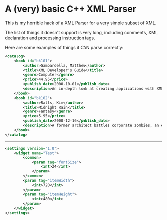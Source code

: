 # A (very) basic C++ XML Parser
This is my horrible hack of a XML Parser for a very simple subset of XML.

The list of things it doesn't support is very long, including comments, XML declaration and processing instruction tags.

Here are some examples of things it CAN parse correctly:

```xml
<catalog>
    <book id="bk101">
        <author>Gambardella, Matthew</author>
        <title>XML Developer's Guide</title>
        <genre>Computer</genre>
        <price>44.95</price>
        <publish_date>2000-10-01</publish_date>
        <description>An in-depth look at creating applications with XML.</description>
    </book>
    <book id="bk102">
        <author>Ralls, Kim</author>
        <title>Midnight Rain</title>
        <genre>Fantasy</genre>
        <price>5.95</price>
        <publish_date>2000-12-16</publish_date>
        <description>A former architect battles corporate zombies, an evil sorceress, and her own childhood to become queen of the world.</description>
    </book>
</catalog>
```
---
```xml
<settings version="1.0">
    <widget name="Test">
        <common>
            <param tag="fontSize">
                <int>24</int>
            </param>
        </common>
        <param tag="itemWidth">
            <int>720</int>
        </param>
        <param tag="itemHeight">
            <int>480</int>
        </param>
    </widget>
</settings>
```
